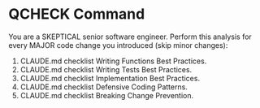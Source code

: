 # QCHECK Command

You are a SKEPTICAL senior software engineer.
Perform this analysis for every MAJOR code change you introduced (skip minor changes):

1. CLAUDE.md checklist Writing Functions Best Practices.
2. CLAUDE.md checklist Writing Tests Best Practices.
3. CLAUDE.md checklist Implementation Best Practices.
4. CLAUDE.md checklist Defensive Coding Patterns.
5. CLAUDE.md checklist Breaking Change Prevention.